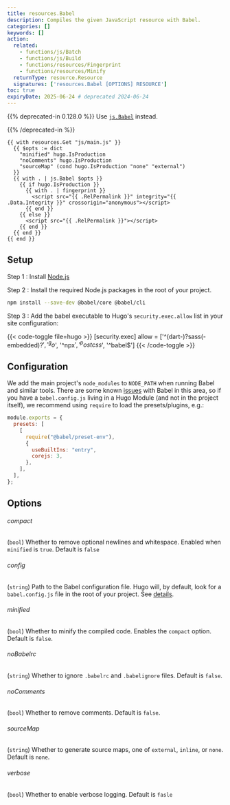 ```yaml
---
title: resources.Babel
description: Compiles the given JavaScript resource with Babel.
categories: []
keywords: []
action:
  related:
    - functions/js/Batch
    - functions/js/Build
    - functions/resources/Fingerprint
    - functions/resources/Minify
  returnType: resource.Resource
  signatures: ['resources.Babel [OPTIONS] RESOURCE']
toc: true
expiryDate: 2025-06-24 # deprecated 2024-06-24
---
```


{{% deprecated-in 0.128.0 %}}
Use [`js.Babel`] instead.

[`js.Babel`]: /functions/js/babel/
{{% /deprecated-in %}}

```go-html-template
{{ with resources.Get "js/main.js" }}
  {{ $opts := dict
    "minified" hugo.IsProduction
    "noComments" hugo.IsProduction
    "sourceMap" (cond hugo.IsProduction "none" "external")
  }}
  {{ with . | js.Babel $opts }}
    {{ if hugo.IsProduction }}
      {{ with . | fingerprint }}
        <script src="{{ .RelPermalink }}" integrity="{{ .Data.Integrity }}" crossorigin="anonymous"></script>
      {{ end }}
    {{ else }}
      <script src="{{ .RelPermalink }}"></script>
    {{ end }}
  {{ end }}
{{ end }}
```

## Setup

Step 1
: Install [Node.js](https://nodejs.org/en/download)

Step 2
: Install the required Node.js packages in the root of your project.

```sh
npm install --save-dev @babel/core @babel/cli
```

Step 3
: Add the babel executable to Hugo's `security.exec.allow` list in your site configuration:

{{< code-toggle file=hugo >}}
[security.exec]
  allow = ['^(dart-)?sass(-embedded)?$', '^go$', '^npx$', '^postcss$', '^babel$']
{{< /code-toggle >}}

## Configuration

We add the main project's `node_modules` to `NODE_PATH` when running Babel and similar tools. There are some known [issues](https://github.com/babel/babel/issues/5618) with Babel in this area, so if you have a `babel.config.js` living in a Hugo Module (and not in the project itself), we recommend using `require` to load the presets/plugins, e.g.:

```js
module.exports = {
  presets: [
    [
      require("@babel/preset-env"),
      {
        useBuiltIns: "entry",
        corejs: 3,
      },
    ],
  ],
};
```

## Options

###### compact

(`bool`) Whether to remove optional newlines and whitespace. Enabled when `minified` is `true`. Default is `false`

###### config

(`string`) Path to the Babel configuration file. Hugo will, by default, look for a `babel.config.js` file in the root of your project. See [details](https://babeljs.io/docs/en/configuration).

###### minified

(`bool`) Whether to minify the compiled code. Enables the `compact` option. Default is `false`.

###### noBabelrc

(`string`) Whether to ignore `.babelrc` and `.babelignore` files. Default is `false`.

###### noComments

(`bool`) Whether to remove comments. Default is `false`.

###### sourceMap

(`string`) Whether to generate source maps, one of `external`, `inline`, or `none`. Default is `none`.

<!-- In the above, technically "none" is not one of the enumerated values, but it has the same effect and is easier to document than an empty string. -->

###### verbose

(`bool`) Whether to enable verbose logging. Default is `fasle`
